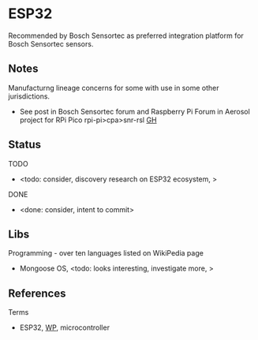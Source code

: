# ESP32

Recommended by Bosch Sensortec as preferred integration platform for Bosch Sensortec sensors. 

## Notes

Manufacturng lineage concerns for some with use in some other jurisdictions.
* See post in Bosch Sensortec forum and Raspberry Pi Forum in Aerosol project for RPi Pico rpi-pi>cpa>snr-rsl [GH](https://github.com/YorkEarwaker/Electrical-Engineering/tree/main/rpi-pi/cpa/snr-rsl)


## Status
TODO
* <todo: consider, discovery research on ESP32 ecosystem, >

DONE
* <done: consider, intent to commit>

## Libs

Programming - over ten languages listed on WikiPedia page
* Mongoose OS, <todo: looks interesting, investigate more, >

## References

Terms
* ESP32, [WP](https://en.wikipedia.org/wiki/ESP32), microcontroller